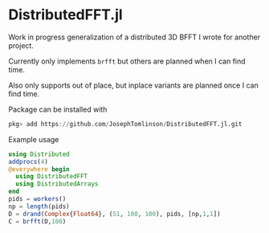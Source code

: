 # DistributedFFT.jl
Work in progress generalization of a distributed 3D BFFT I wrote for another project.

Currently only implements `brfft` but others are planned when I can find time.

Also only supports out of place, but inplace variants are planned once I can find time.

Package can be installed with

```julia
pkg> add https://github.com/JosephTomlinson/DistributedFFT.jl.git
```

Example usage
```julia
using Distributed
addprocs(4)
@everywhere begin
  using DistributedFFT
  using DistributedArrays
end
pids = workers()
np = length(pids)
D = drand(Complex{Float64}, (51, 100, 100), pids, [np,1,1])
C = brfft(D,100)
```
